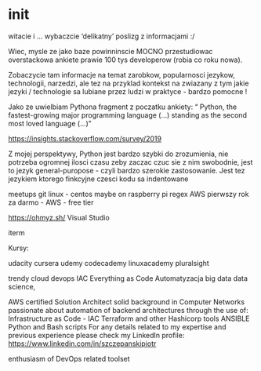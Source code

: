 

# init

witacie i ... 
wybaczcie ‘delikatny’ poslizg z informacjami :/ 

Wiec, mysle ze jako baze powinninscie MOCNO przestudiowac overstackowa ankiete prawie 100 tys developerow (robia co roku nowa).

Zobaczycie tam informacje na temat zarobkow, popularnosci jezykow, technologii, narzedzi, ale tez  na przyklad kontekst na zwiazany z tym jakie jezyki / technologie sa lubiane przez ludzi w praktyce   - bardzo pomocne !  

Jako ze uwielbiam Pythona fragment z poczatku ankiety: 
“ Python, the fastest-growing major programming language (...) standing as the second most loved language (...)” 

https://insights.stackoverflow.com/survey/2019

Z mojej perspektywy, Python jest bardzo szybki do zrozumienia, nie potrzeba ogromnej ilosci czasu zeby zaczac czuc sie z nim swobodnie, jest to jezyk general-puropose - czyli bardzo szerokie zastosowanie. 
Jest tez jezykiem ktorego finkcyjne czesci kodu sa indentowane 
  

meetups
git
linux - centos maybe on raspberry pi
regex 
AWS pierwszy rok za darmo - AWS - free tier

https://ohmyz.sh/
Visual Studio 

iterm

Kursy:

udacity 
cursera
udemy
codecademy
linuxacademy
pluralsight

trendy
cloud
devops
IAC
Everything as Code
Automatyzacja
big data
data science, 











   



AWS certified Solution Architect
solid background in Computer Networks
passionate about automation of backend architectures through the use of:
Infrastructure as Code - IAC
Terraform and other Hashicorp tools
ANSIBLE
Python and Bash scripts
For any details related to my expertise and previous experience please check my LinkedIn profile:
https://www.linkedin.com/in/szczepanskipiotr

enthusiasm of DevOps  related toolset











